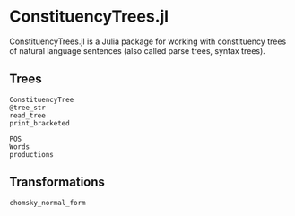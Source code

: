 # ConstituencyTrees.jl

ConstituencyTrees.jl is a Julia package for working with constituency trees of natural language sentences (also called parse trees, syntax trees).

## Trees

```@docs
ConstituencyTree
@tree_str
read_tree
print_bracketed
```

```@docs
POS
Words
productions
```

## Transformations
```@docs
chomsky_normal_form
```
